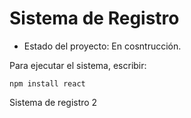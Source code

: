 <h1> Sistema de Registro</h1>

- Estado del proyecto: En cosntrucción.

Para ejecutar el sistema, escribir:

```npm install react```

Sistema de registro 2
